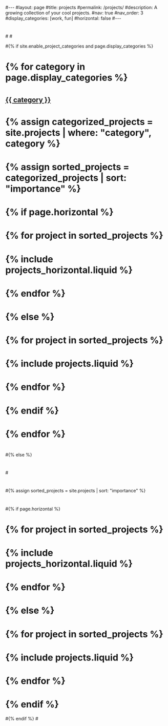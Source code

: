#---
#layout: page
#title: projects
#permalink: /projects/
#description: A growing collection of your cool projects.
#nav: true
#nav_order: 3
#display_categories: [work, fun]
#horizontal: false
#---
#
#<!-- pages/projects.md -->
#<div class="projects">
#{% if site.enable_project_categories and page.display_categories %}
#  <!-- Display categorized projects -->
#  {% for category in page.display_categories %}
#  <a id="{{ category }}" href=".#{{ category }}">
#    <h2 class="category">{{ category }}</h2>
#  </a>
#  {% assign categorized_projects = site.projects | where: "category", category %}
#  {% assign sorted_projects = categorized_projects | sort: "importance" %}
#  <!-- Generate cards for each project -->
#  {% if page.horizontal %}
#  <div class="container">
#    <div class="row row-cols-1 row-cols-md-2">
#    {% for project in sorted_projects %}
#      {% include projects_horizontal.liquid %}
#    {% endfor %}
#    </div>
#  </div>
#  {% else %}
#  <div class="row row-cols-1 row-cols-md-3">
#    {% for project in sorted_projects %}
#      {% include projects.liquid %}
#    {% endfor %}
#  </div>
#  {% endif %}
#  {% endfor %}
#
#{% else %}
#
#<!-- Display projects without categories -->
#
#{% assign sorted_projects = site.projects | sort: "importance" %}
#
#  <!-- Generate cards for each project -->
#
#{% if page.horizontal %}
#
#  <div class="container">
#    <div class="row row-cols-1 row-cols-md-2">
#    {% for project in sorted_projects %}
#      {% include projects_horizontal.liquid %}
#    {% endfor %}
#    </div>
#  </div>
#  {% else %}
#  <div class="row row-cols-1 row-cols-md-3">
#    {% for project in sorted_projects %}
#      {% include projects.liquid %}
#    {% endfor %}
#  </div>
#  {% endif %}
#{% endif %}
#</div>
